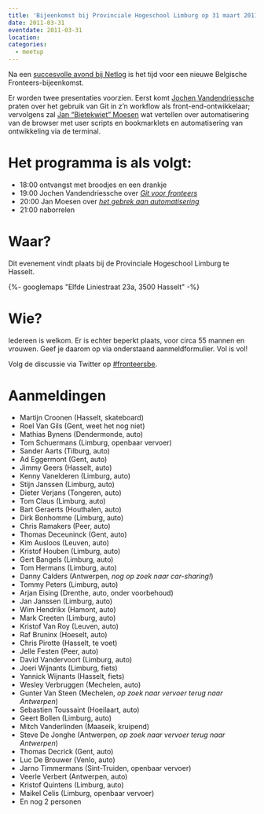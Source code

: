 ```yaml
---
title: 'Bijeenkomst bij Provinciale Hogeschool Limburg op 31 maart 2011'
date: 2011-03-31
eventdate: 2011-03-31
location:
categories:
  - meetup
---
```


Na een [succesvolle avond bij Netlog](/bijeenkomsten/2010/netlog) is het tijd voor een nieuwe Belgische Fronteers-bijeenkomst.

Er worden twee presentaties voorzien. Eerst komt [Jochen Vandendriessche](http://joggink.be/) praten over het gebruik van Git in z’n workflow als front-end-ontwikkelaar; vervolgens zal [Jan “Bietekwiet” Moesen](http://jan.moesen.nu/) wat vertellen over automatisering van de browser met user scripts en bookmarklets en automatisering van ontwikkeling via de terminal.

# Het programma is als volgt:

- 18:00 ontvangst met broodjes en een drankje
- 19:00 Jochen Vandendriessche over _[Git voor fronteers](http://www.slideshare.net/joggink/git-7491152)_
- 20:00 Jan Moesen over _[het gebrek aan automatisering](http://jan.moesen.nu/presentaties/klik-hier-niet-fronteers-2011/)_
- 21:00 naborrelen

# Waar?

Dit evenement vindt plaats bij de Provinciale Hogeschool Limburg te Hasselt.

{%- googlemaps "Elfde Liniestraat 23a, 3500 Hasselt" -%}

# Wie?

Iedereen is welkom. Er is echter beperkt plaats, voor circa 55 mannen en vrouwen. Geef je daarom op via onderstaand aanmeldformulier. Vol is vol!

Volg de discussie via Twitter op [#fronteersbe](https://twitter.com/search?q=%23fronteersbe).

# Aanmeldingen

- Martijn Croonen (Hasselt, skateboard)
- Roel Van Gils (Gent, weet het nog niet)
- Mathias Bynens (Dendermonde, auto)
- Tom Schuermans (Limburg, openbaar vervoer)
- Sander Aarts (Tilburg, auto)
- Ad Eggermont (Gent, auto)
- Jimmy Geers (Hasselt, auto)
- Kenny Vanelderen (Limburg, auto)
- Stijn Janssen (Limburg, auto)
- Dieter Verjans (Tongeren, auto)
- Tom Claus (Limburg, auto)
- Bart Geraerts (Houthalen, auto)
- Dirk Bonhomme (Limburg, auto)
- Chris Ramakers (Peer, auto)
- Thomas Deceuninck (Gent, auto)
- Kim Ausloos (Leuven, auto)
- Kristof Houben (Limburg, auto)
- Gert Bangels (Limburg, auto)
- Tom Hermans (Limburg, auto)
- Danny Calders (Antwerpen, _nog op zoek naar car-sharing!_)
- Tommy Peters (Limburg, auto)
- Arjan Eising (Drenthe, auto, onder voorbehoud)
- Jan Janssen (Limburg, auto)
- Wim Hendrikx (Hamont, auto)
- Mark Creeten (Limburg, auto)
- Kristof Van Roy (Leuven, auto)
- Raf Bruninx (Hoeselt, auto)
- Chris Pirotte (Hasselt, te voet)
- Jelle Festen (Peer, auto)
- David Vandervoort (Limburg, auto)
- Joeri Wijnants (Limburg, fiets)
- Yannick Wijnants (Hasselt, fiets)
- Wesley Verbruggen (Mechelen, auto)
- Gunter Van Steen (Mechelen, _op zoek naar vervoer terug naar Antwerpen_)
- Sebastien Toussaint (Hoeilaart, auto)
- Geert Bollen (Limburg, auto)
- Mitch Vanderlinden (Maaseik, kruipend)
- Steve De Jonghe (Antwerpen, _op zoek naar vervoer terug naar Antwerpen_)
- Thomas Decrick (Gent, auto)
- Luc De Brouwer (Venlo, auto)
- Jarno Timmermans (Sint-Truiden, openbaar vervoer)
- Veerle Verbert (Antwerpen, auto)
- Kristof Quintens (Limburg, auto)
- Maikel Celis (Limburg, openbaar vervoer)
- En nog 2 personen
